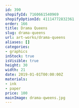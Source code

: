 ```yaml
---
id: 390
shopifyId: 7160661540969
shopifyOptionId: 41114772832361
order: 166
title: Drama Queens
slug: drama-queens
url: art-works/drama-queens
aliases: []
categories:
- graphics
inStock: true
isVisible: true
height: 30
width: 21
date: 2019-01-01T00:00:00Z
materials:
- ink
- paper
price: 100
mainImage: drama-qweens.jpg
---
```

